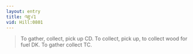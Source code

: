 ```yaml
---
layout: entry
title: འཐུ་√1
vid: Hill:0801
---
```

> To gather, collect, pick up CD\. To collect, pick up, to collect wood for fuel DK\. To gather collect TC\.


